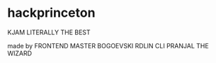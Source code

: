 hackprinceton
=============

KJAM
LITERALLY THE BEST

made by
FRONTEND MASTER BOGOEVSKI
RDLIN
CLI
PRANJAL THE WIZARD
